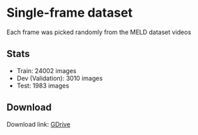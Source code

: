 # Single-frame dataset

Each frame was picked randomly from the MELD dataset videos

## Stats
* Train: 24002 images
* Dev (Validation): 3010 images
* Test: 1983 images

## Download
Download link: [GDrive](https://drive.google.com/file/d/10c72yyzyaLDSakVhbDW881ANnq76RXkl/view?usp=sharing)
